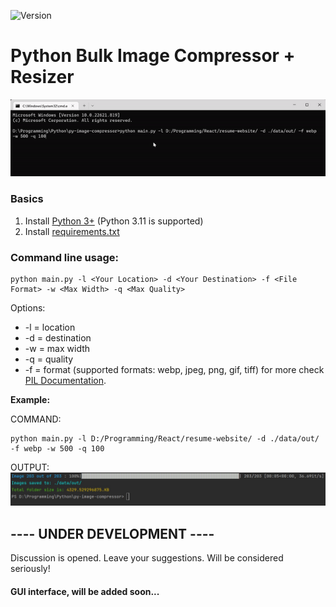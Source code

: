 ![Version](https://img.shields.io/badge/Python%203+-Supported-brightgreen)

# Python Bulk Image Compressor + Resizer
![alt text](https://github.com/georgekhananaev/py-image-compressor/blob/main/animation.gif?raw=true)


### Basics
1. Install [Python 3+](https://www.python.org/downloads/) (Python 3.11 is supported)
2. Install [requirements.txt](https://note.nkmk.me/en/python-pip-install-requirements/)


### Command line usage:

```
python main.py -l <Your Location> -d <Your Destination> -f <File Format> -w <Max Width> -q <Max Quality>
```

Options: 
* -l = location
* -d = destination
* -w = max width
* -q = quality 
* -f = format (supported formats: webp, jpeg, png, gif, tiff) for more check[ PIL Documentation](https://pillow.readthedocs.io/en/stable/handbook/image-file-formats.html).

**Example:**

COMMAND:

```
python main.py -l D:/Programming/React/resume-website/ -d ./data/out/ -f webp -w 500 -q 100
```

OUTPUT:
![alt text](https://github.com/georgekhananaev/py-image-compressor/blob/main/screenshot.jpg?raw=true)


## ---- UNDER DEVELOPMENT ----

Discussion is opened. Leave your suggestions. Will be considered seriously!


#### GUI interface, will be added soon...

